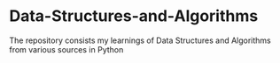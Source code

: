 # Data-Structures-and-Algorithms
The repository consists my learnings of Data Structures and Algorithms from various sources in Python
